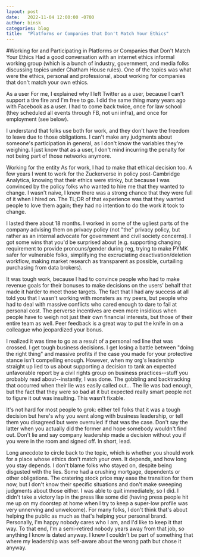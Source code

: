 ```yaml
---
layout: post
date:   2022-11-04 12:00:00 -0700
author: binsk
categories: blog
title:  "Platforms or Companies that Don't Match Your Ethics"
---
```


#Working for and Participating in Platforms or Companies that Don't Match Your Ethics
Had a good conversation with an internet ethics informal working group (which is a bunch of industry, government, and media folks discussing topics under Chatham House rules). One of the topics was what were the ethics, personal and professional, about working for companies that don't match your own ethics. 

As a user
For me, I explained why I left Twitter as a user, because I can't support a tire fire and I'm free to go. I did the same thing many years ago with Facebook as a user. I had to come back twice, once for law school (they scheduled all events through FB, not uni infra), and once for employment (see below). 

I understand that folks use both for work, and they don't have the freedom to leave due to those obligations. I can't make any judgments about someone's participation in general, as I don't know the variables they're weighing. I just know that as a user, I don't mind incurring the penalty for not being part of those networks anymore.

Working for the entity
As for work, I had to make that ethical decision too. A few years I went to work for the Zuckerverse in policy post-Cambridge Analytica, knowing that their ethics were stinky, but because I was convinced by the policy folks who wanted to hire me that they wanted to change. I wasn't naive, I knew there was a strong chance that they were full of it when I hired on. The TL;DR of that experience was that they wanted people to love them again; they had no intention to do the work it took to change.

I lasted there about 18 months. I worked in some of the ugliest parts of the company advising them on privacy policy (not "the" privacy policy, but rather as an internal advocate for government and civil society concerns). I got some wins that you'd be surprised about (e.g. supporting changing requirement to provide pronouns/gender during reg, trying to make PYMK safer for vulnerable folks, simplifying the excruciating deactivation/deletion workflow, making market research as transparent as possible, curtailing purchasing from data brokers). 

It was tough work, because I had to convince people who had to make revenue goals for their bonuses to make decisions on the users' behalf that made it harder to meet those targets. The fact that I had any success at all told you that I wasn't working with monsters as my peers, but people who had to deal with massive conflicts who cared enough to dare to fail at personal cost. The perverse incentives are even more insidious when people have to weigh not just their own financial interests, but those of their entire team as well. Peer feedback is a great way to put the knife in on a colleague who jeopardized your bonus.

I realized it was time to go as a result of a personal red line that was crossed. I get tough business decisions. I get losing a battle between "doing the right thing" and massive profits if the case you made for your protective stance isn't compelling enough. However, when my org's leadership straight up lied to us about supporting a decision to tank an expected unfavorable report by a civil rights group on business practices--stuff you probably read about--instantly, I was done. The gobbling and backtracking that occurred when their lie was easily called out... The lie was bad enough, but the fact that they were so bad at it but expected really smart people not to figure it out was insulting. This wasn't fixable.

It's not hard for most people to grok: either tell folks that it was a tough decision but here's why you went along with business leadership, or tell them you disagreed but were overruled if that was the case. Don't say the latter when you actually did the former and hope somebody wouldn't find out. Don't lie and say company leadership made a decision without you if you were in the room and signed off. In short, lead.

Long anecdote to circle back to the topic, which is whether you should work for a place whose ethics don't match your own. It depends, and how long you stay depends. I don't blame folks who stayed on, despite being disgusted with the lies. Some had a crushing mortgage, dependents or other obligations. The cratering stock price may ease the transition for them now, but I don't know their specific situations and don't make sweeping judgments about those either. I was able to quit immediately, so I did. I didn't take a victory lap in the press like some did (having press people hit me up on my doorstep at home when I try to keep a super-low profile was very unnerving and unwelcome). For many folks, I don't think that's about helping the public as much as that's helping your personal brand. Personally, I'm happy nobody cares who I am, and I'd like to keep it that way. To that end, I'm a semi-retired nobody years away from that job, so anything I know is dated anyway. I knew I couldn't be part of something that where my leadership was self-aware about the wrong path but chose it anyway.

